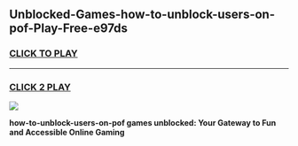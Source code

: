 
## Unblocked-Games-how-to-unblock-users-on-pof-Play-Free-e97ds
<h3>
<a href="https://premium76.site?title=how-to-unblock-users-on-pof&ref=23A">CLICK TO PLAY</a></h3>
<hr>

<h3>
<a href="https://premium76.site?title=how-to-unblock-users-on-pof&ref=23A">CLICK 2 PLAY</a>
  
</h3>

<a href="https://premium76.site?title=how-to-unblock-users-on-pof&ref=23A"><img src="https://clearcache.store/games.png"></a>


**how-to-unblock-users-on-pof games unblocked: Your Gateway to Fun and Accessible Online Gaming**
